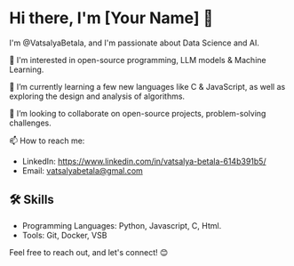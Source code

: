 # Hi there, I'm [Your Name] 👋

I'm @VatsalyaBetala, and I'm passionate about Data Science and AI. 

👀 I'm interested in open-source programming, LLM models & Machine Learning. 

🌱 I’m currently learning a few new languages like C & JavaScript, as well as exploring the design and analysis of algorithms.  

💞️ I’m looking to collaborate on open-source projects, problem-solving challenges. 

📫 How to reach me:
- LinkedIn: https://www.linkedin.com/in/vatsalya-betala-614b391b5/ 
- Email: vatsalyabetala@gmal.com

## 🛠️ Skills
- Programming Languages: Python, Javascript, C, Html. 
- Tools: Git, Docker, VSB

Feel free to reach out, and let's connect! 😊


<!---
VatsalyaBetala/VatsalyaBetala is a ✨ special ✨ repository because its `README.md` (this file) appears on your GitHub profile.
You can click the Preview link to take a look at your changes.
--->
